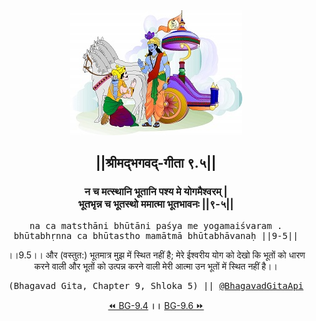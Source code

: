 <center><img src="../../asset/BG.png" alt="#API #bhagavadgitaapi #slok #nodejs #js #api #gitaapi #krishna #hinduism #vedic #ISKCON #shreemadbhagavadgita #technology"/>
<h2>||श्रीमद्‍भगवद्‍-गीता ९.५||</h2>
<h3>न च मत्स्थानि भूतानि पश्य मे योगमैश्वरम् |<br/>भूतभृन्न च भूतस्थो ममात्मा भूतभावनः ||९-५||</h3>
<pre>na ca matsthāni bhūtāni paśya me yogamaiśvaram .<br/>bhūtabhṛnna ca bhūtastho mamātmā bhūtabhāvanaḥ ||9-5||</pre>
<p>।।9.5।। और (वस्तुत:) भूतमात्र मुझ में स्थित नहीं है; मेरे ईश्वरीय योग को देखो कि भूतों को धारण करने वाली और भूतों को उत्पन्न करने वाली मेरी आत्मा उन भूतों में स्थित नहीं है।।</p>
<pre>(Bhagavad Gita, Chapter 9, Shloka 5) || <a href="https://twitter.com/bhagavadgitaapi">@BhagavadGitaApi</a></pre><a href="../../9/4">⏪  BG-9.4</a><b>        ।।        </b><a href="../../9/6">BG-9.6  ⏩</a></center>
